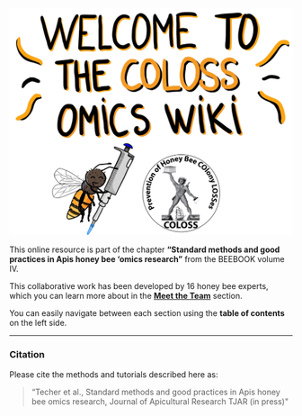 #
![wikiCOLOSS](assets/Manae_sketches-COLOSS.jpg)

This online resource is part of the chapter **“Standard methods and good practices in Apis honey bee ‘omics research”** from the BEEBOOK volume IV. 

This collaborative work has been developed by 16 honey bee experts, which you can learn more about in the **[Meet the Team]()** section.

You can easily navigate between each section using the **table of contents** on the left side.

---

### Citation

Please cite the methods and tutorials described here as:

> “Techer et al., Standard methods and good practices in Apis honey bee omics research, Journal of Apicultural Research TJAR (in press)"